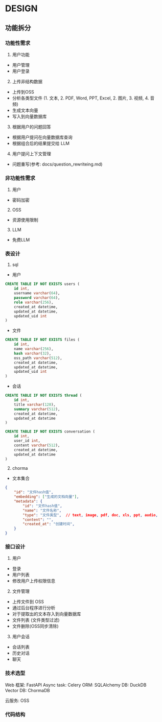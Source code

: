 # DESIGN


## 功能拆分

### 功能性需求
1. 用户功能
- 用户管理
- 用户登录

2. 上传非结构数据
- 上传到OSS
- 分析各类型文件 (1. 文本, 2. PDF, Word, PPT, Excel, 2. 图片, 3. 视频, 4. 音频)
- 生成文本向量
- 写入到向量数据库

3. 根据用户的问题回答
- 根据用户提问在向量数据库查询
- 根据组合后的结果提交给 LLM

4. 用户提问上下文管理
- 问题重写(参考: docs/question_rewriteing.md)

### 非功能性需求
1. 用户
- 密码加密

2. OSS
- 资源使用限制

3. LLM
- 免费LLM

### 表设计
1. sql

- 用户
```SQL
CREATE TABLE IF NOT EXISTS users (
    id int,
    username varchar(64),
    password varchar(64),
    role varchar(256),
    created_at datetime,
    updated_at datetime,
    updated_uid int
)
```

- 文件
```SQL
CREATE TABLE IF NOT EXISTS files (
    id int,
    name varchar(256),
    hash varchar(32),
    oss_path varchar(512),
    created_at datetime,
    updated_at datetime,
    updated_uid int
)
```

- 会话
```SQL
CREATE TABLE IF NOT EXISTS thread (
    id int,
    title varchar(128),
    summary varchar(512),
    created_at datetime,
    updated_at datetime
)
```

```SQL
CREATE TABLE IF NOT EXISTS conversation (
    id int,
    user_id int,
    content varchar(512),
    created_at datetime,
    updated_at datetime
)
```

2. chorma

- 文本集合
```JSON
{
    "id": "文件hash值",
    "embedding": ["生成的文档向量"],
    "metadata": {
        "id": "文件hash值",
        "name": "文件名称",
        "type": "文件类型",  // text, image, pdf, doc, xls, ppt, audio, video
        "content": "",
        "created_at": "创建时间",
    }
}
```

### 接口设计

1. 用户
- 登录
- 用户列表
- 修改用户上传权限信息

2. 文件管理
- 上传文件到 OSS
- 通过后台程序进行分析
- 对于提取出的文本存入到向量数据库
- 文件列表 (文件类型过滤)
- 文件删除(OSS同步清除)

3. 用户会话
- 会话列表
- 历史对话
- 聊天


### 技术选型

Web 框架: FastAPI
Async task: Celery
ORM: SQLAlchemy
DB: DuckDB
Vector DB: ChormaDB

云服务:
OSS

### 代码结构 

